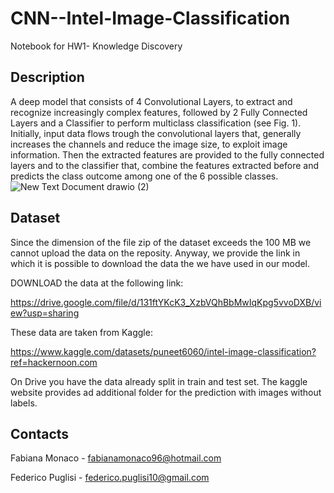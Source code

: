 # CNN--Intel-Image-Classification
Notebook for HW1- Knowledge Discovery 

## Description

A deep model that consists of 4 Convolutional Layers, to extract and recognize increasingly complex features, followed by 2 Fully Connected Layers and a Classifier to perform multiclass classification (see Fig. 1). Initially, input data flows trough the convolutional layers that, generally increases the channels and reduce the image size, to exploit image information. Then the extracted features are provided to the fully connected layers and to the classifier that, combine the features extracted before and predicts the class outcome among one of the 6 possible classes.
![New Text Document drawio (2)](https://user-images.githubusercontent.com/102547301/164470194-bef55b01-8773-4e4a-b029-c70a2e56a010.png)

## Dataset
Since the dimension of the file zip of the dataset exceeds the 100 MB we cannot upload the data on the reposity.
Anyway, we provide the link in which it is possible to download the data the we have used in our model.

DOWNLOAD the data at the following link:

https://drive.google.com/file/d/131ftYKcK3_XzbVQhBbMwIqKpg5vvoDXB/view?usp=sharing

These data are taken from Kaggle:

https://www.kaggle.com/datasets/puneet6060/intel-image-classification?ref=hackernoon.com

On Drive you have the data already split in train and test set. The kaggle website provides ad additional folder for the prediction with images without labels.

## Contacts
Fabiana Monaco - fabianamonaco96@hotmail.com

Federico Puglisi - federico.puglisi10@gmail.com

